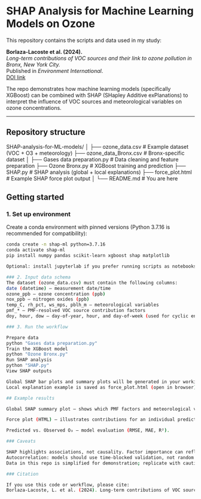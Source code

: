 # SHAP Analysis for Machine Learning Models on Ozone

This repository contains the scripts and data used in my study:

**Borlaza-Lacoste et al. (2024).**  
*Long-term contributions of VOC sources and their link to ozone pollution in Bronx, New York City.*  
Published in *Environment International*.  
[DOI link](http://dx.doi.org/10.2139/ssrn.4830442)

The repo demonstrates how machine learning models (specifically XGBoost) can be combined with SHAP (SHapley Additive exPlanations) to interpret the influence of VOC sources and meteorological variables on ozone concentrations.

---

## Repository structure

SHAP-analysis-for-ML-models/
│
├── ozone_data.csv # Example dataset (VOC + O3 + meteorology)
├── ozone_data_Bronx.csv # Bronx-specific dataset
│
├── Gases data preparation.py # Data cleaning and feature preparation
├── Ozone Bronx.py # XGBoost training and prediction
├── SHAP.py # SHAP analysis (global + local explanations)
├── force_plot.html # Example SHAP force plot output
│
└── README.md # You are here

## Getting started

### 1. Set up environment

Create a conda environment with pinned versions (Python 3.7.16 is recommended for compatibility):

```bash
conda create -n shap-ml python=3.7.16
conda activate shap-ml
pip install numpy pandas scikit-learn xgboost shap matplotlib

Optional: install jupyterlab if you prefer running scripts as notebooks.

### 2. Input data schema
The dataset (ozone_data.csv) must contain the following columns:
date (datetime) – measurement date/time
ozone_ppb – ozone concentration (ppb)
nox_ppb – nitrogen oxides (ppb)
temp_C, rh_pct, ws_mps, pblh_m – meteorological variables
pmf_* – PMF-resolved VOC source contribution factors
doy, hour, dow – day-of-year, hour, and day-of-week (used for cyclic encoding)

### 3. Run the workflow

Prepare data
python "Gases data preparation.py"
Train the XGBoost model
python "Ozone Bronx.py"
Run SHAP analysis
python "SHAP.py"
View SHAP outputs

Global SHAP bar plots and summary plots will be generated in your working directory.
Local explanation example is saved as force_plot.html (open in browser).

## Example results

Global SHAP summary plot – shows which PMF factors and meteorological variables most strongly influence ozone.

Force plot (HTML) – illustrates contributions for an individual prediction.

Predicted vs. Observed O₃ – model evaluation (RMSE, MAE, R²).

### Caveats

SHAP highlights associations, not causality. Factor importance can reflect collinearity and regime dependence (e.g., VOC-limited vs. NOx-limited ozone formation).
Autocorrelation: models should use time-blocked validation, not random splits.
Data in this repo is simplified for demonstration; replicate with caution.

### Citation

If you use this code or workflow, please cite:
Borlaza-Lacoste, L. et al. (2024). Long-term contributions of VOC sources and their link to ozone pollution in Bronx, New York City. Environment International.

